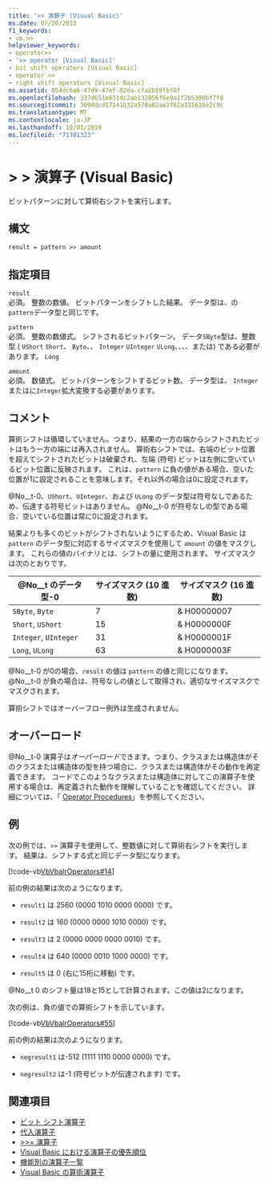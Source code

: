 ```yaml
---
title: '>> 演算子 (Visual Basic)'
ms.date: 07/20/2015
f1_keywords:
- vb.>>
helpviewer_keywords:
- operator>>
- '>> operator [Visual Basic]'
- bit shift operators [Visual Basic]
- operator >>
- right shift operators [Visual Basic]
ms.assetid: 054dc6a6-47d9-47ef-82da-cfa2b59fbf8f
ms.openlocfilehash: 337d651e831dc2ab132056f6e9a1f2b5300bf7f8
ms.sourcegitcommit: 3094dcd17141b32a570a82ae3f62a331616e2c9c
ms.translationtype: MT
ms.contentlocale: ja-JP
ms.lasthandoff: 10/01/2019
ms.locfileid: "71701323"
---
```

# <a name="-operator-visual-basic"></a>> > 演算子 (Visual Basic)
ビットパターンに対して算術右シフトを実行します。  
  
## <a name="syntax"></a>構文  
  
```vb  
result = pattern >> amount  
```  
  
## <a name="parts"></a>指定項目  
 `result`  
 必須。 整数の数値。 ビットパターンをシフトした結果。 データ型は、の`pattern`データ型と同じです。  
  
 `pattern`  
 必須。 整数の数値式。 シフトされるビットパターン。 データ`SByte`型は、整数型 ( `UShort` `Short`、 `Byte`、、 `Integer` `UInteger` `ULong`、、、、または) である必要があります。 `Long`  
  
 `amount`  
 必須。 数値式。 ビットパターンをシフトするビット数。 データ型は、 `Integer`またはに`Integer`拡大変換する必要があります。  
  
## <a name="remarks"></a>コメント  
 算術シフトは循環していません。つまり、結果の一方の端からシフトされたビットはもう一方の端には再入されません。 算術右シフトでは、右端のビット位置を超えてシフトされたビットは破棄され、左端 (符号) ビットは左側に空いているビット位置に反映されます。 これは、`pattern` に負の値がある場合、空いた位置が1に設定されることを意味します。それ以外の場合は0に設定されます。  
  
 @No__t-0、`UShort`、`UInteger`、および `ULong` のデータ型は符号なしであるため、伝達する符号ビットはありません。 @No__t-0 が符号なしの型である場合、空いている位置は常に0に設定されます。  
  
 結果よりも多くのビットがシフトされないようにするため、Visual Basic は `pattern` のデータ型に対応するサイズマスクを使用して `amount` の値をマスクします。 これらの値のバイナリとは、シフトの量に使用されます。 サイズマスクは次のとおりです。  
  
|@No__t のデータ型-0|サイズマスク (10 進数)|サイズマスク (16 進数)|  
|----------------------------|---------------------------|-------------------------------|  
|`SByte`, `Byte`|7|& H00000007|  
|`Short`, `UShort`|15|& H0000000F|  
|`Integer`, `UInteger`|31|& H0000001F|  
|`Long`, `ULong`|63|& H0000003F|  
  
 @No__t-0 が0の場合、`result` の値は `pattern` の値と同じになります。 @No__t-0 が負の場合は、符号なしの値として取得され、適切なサイズマスクでマスクされます。  
  
 算術シフトではオーバーフロー例外は生成されません。  
  
## <a name="overloading"></a>オーバーロード  
 @No__t-0 演算子は*オーバーロード*できます。つまり、クラスまたは構造体がそのクラスまたは構造体の型を持つ場合に、クラスまたは構造体がその動作を再定義できます。 コードでこのようなクラスまたは構造体に対してこの演算子を使用する場合は、再定義された動作を理解していることを確認してください。 詳細については、「 [Operator Procedures](../../../visual-basic/programming-guide/language-features/procedures/operator-procedures.md)」を参照してください。  
  
## <a name="example"></a>例  
 次の例では、`>>` 演算子を使用して、整数値に対して算術右シフトを実行します。 結果は、シフトする式と同じデータ型になります。  
  
 [!code-vb[VbVbalrOperators#14](~/samples/snippets/visualbasic/VS_Snippets_VBCSharp/VbVbalrOperators/VB/Class1.vb#14)]  
  
 前の例の結果は次のようになります。  
  
- `result1` は 2560 (0000 1010 0000 0000) です。  
  
- `result2` は 160 (0000 0000 1010 0000) です。  
  
- `result3` は 2 (0000 0000 0000 0010) です。  
  
- `result4` は 640 (0000 0010 1000 0000) です。  
  
- `result5` は 0 (右に15桁に移動) です。  
  
 @No__t 0 のシフト量は18と15として計算されます。この値は2になります。  
  
 次の例は、負の値での算術シフトを示しています。  
  
 [!code-vb[VbVbalrOperators#55](~/samples/snippets/visualbasic/VS_Snippets_VBCSharp/VbVbalrOperators/VB/Class1.vb#55)]  
  
 前の例の結果は次のようになります。  
  
- `negresult1` は-512 (1111 1110 0000 0000) です。  
  
- `negresult2` は-1 (符号ビットが伝達されます) です。  
  
## <a name="see-also"></a>関連項目

- [ビット シフト演算子](../../../visual-basic/language-reference/operators/bit-shift-operators.md)
- [代入演算子](../../../visual-basic/language-reference/operators/assignment-operators.md)
- [>>= 演算子](../../../visual-basic/language-reference/operators/right-shift-assignment-operator.md)
- [Visual Basic における演算子の優先順位](../../../visual-basic/language-reference/operators/operator-precedence.md)
- [機能別の演算子一覧](../../../visual-basic/language-reference/operators/operators-listed-by-functionality.md)
- [Visual Basic の算術演算子](../../../visual-basic/programming-guide/language-features/operators-and-expressions/arithmetic-operators.md)
